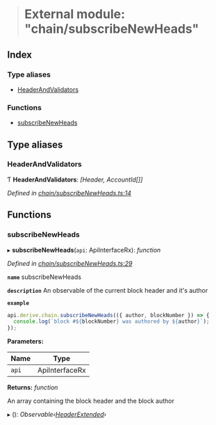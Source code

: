 > # External module: "chain/subscribeNewHeads"

## Index

### Type aliases

* [HeaderAndValidators](_chain_subscribenewheads_.md#headerandvalidators)

### Functions

* [subscribeNewHeads](_chain_subscribenewheads_.md#subscribenewheads)

## Type aliases

###  HeaderAndValidators

Ƭ **HeaderAndValidators**: *[Header, AccountId[]]*

*Defined in [chain/subscribeNewHeads.ts:14](https://github.com/polkadot-js/api/blob/9b1aa6a/packages/api-derive/src/chain/subscribeNewHeads.ts#L14)*

## Functions

###  subscribeNewHeads

▸ **subscribeNewHeads**(`api`: ApiInterfaceRx): *function*

*Defined in [chain/subscribeNewHeads.ts:29](https://github.com/polkadot-js/api/blob/9b1aa6a/packages/api-derive/src/chain/subscribeNewHeads.ts#L29)*

**`name`** subscribeNewHeads

**`description`** An observable of the current block header and it's author

**`example`** 
<BR>

```javascript
api.derive.chain.subscribeNewHeads(({ author, blockNumber }) => {
  console.log(`block #${blockNumber} was authored by ${author}`);
});
```

**Parameters:**

Name | Type |
------ | ------ |
`api` | ApiInterfaceRx |

**Returns:** *function*

An array containing the block header and the block author

▸ (): *Observable‹[HeaderExtended](../classes/_type_headerextended_.headerextended.md)›*